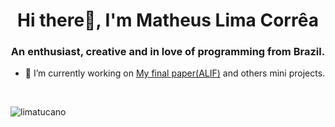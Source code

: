 <h1 align="center">Hi there👋, I'm Matheus Lima Corrêa</h1>
<h3 align="center">An enthusiast, creative and in love of programming from Brazil.</h3>

- 🔭 I’m currently working on [My final paper(ALIF)](https://github.com/Limatucano/alif) and others mini projects.
<br>
<p><img align="center" src="https://github-readme-stats.vercel.app/api/top-langs?username=limatucano&show_icons=true&theme=dark&locale=en&layout=compact" alt="limatucano" /></p>


